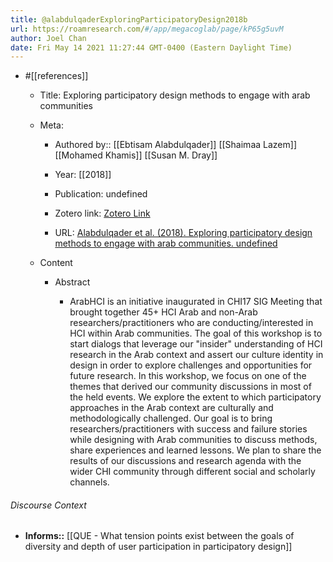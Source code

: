 ```yaml
---
title: @alabdulqaderExploringParticipatoryDesign2018b
url: https://roamresearch.com/#/app/megacoglab/page/kP65g5uvM
author: Joel Chan
date: Fri May 14 2021 11:27:44 GMT-0400 (Eastern Daylight Time)
---
```


- #[[references]]

    - Title: Exploring participatory design methods to engage with arab communities

    - Meta:

        - Authored by:: [[Ebtisam Alabdulqader]] [[Shaimaa Lazem]] [[Mohamed Khamis]] [[Susan M. Dray]]

        - Year: [[2018]]

        - Publication: undefined

        - Zotero link: [Zotero Link](zotero://select/items/7_DMA8NZHK)

        - URL: [Alabdulqader et al. (2018). Exploring participatory design methods to engage with arab communities. undefined](https://doi.org/10.1145/3170427.3170623)

    - Content

        - Abstract

            - ArabHCI is an initiative inaugurated in CHI17 SIG Meeting that brought together 45+ HCI Arab and non-Arab researchers/practitioners who are conducting/interested in HCI within Arab communities. The goal of this workshop is to start dialogs that leverage our "insider" understanding of HCI research in the Arab context and assert our culture identity in design in order to explore challenges and opportunities for future research. In this workshop, we focus on one of the themes that derived our community discussions in most of the held events. We explore the extent to which participatory approaches in the Arab context are culturally and methodologically challenged. Our goal is to bring researchers/practitioners with success and failure stories while designing with Arab communities to discuss methods, share experiences and learned lessons. We plan to share the results of our discussions and research agenda with the wider CHI community through different social and scholarly channels.

###### Discourse Context

- **Informs::** [[QUE - What tension points exist between the goals of diversity and depth of user participation in participatory design]]
